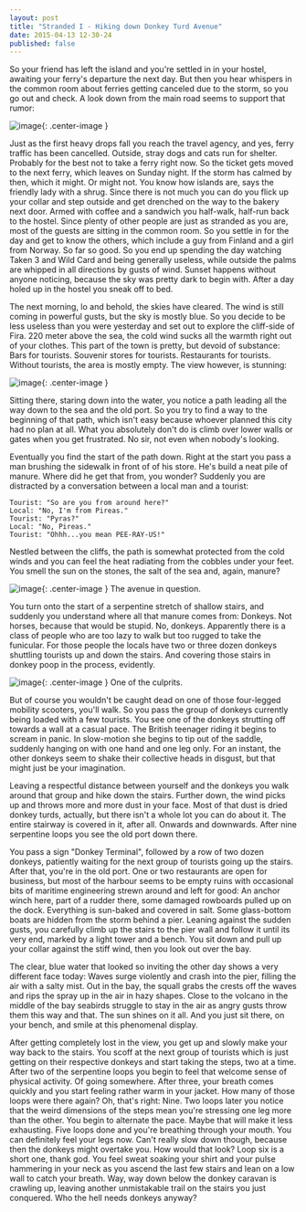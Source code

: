 ```yaml
---
layout: post
title: "Stranded I - Hiking down Donkey Turd Avenue"
date: 2015-04-13 12-30-24
published: false
---
```


So your friend has left the island and you're settled in in your hostel, awaiting your ferry's departure the next day. But then you hear whispers in the common room about ferries getting canceled due to the storm, so you go out and check. A look down from the main road seems to support that rumor:

![image](http://escapingsloth.com/pics/IMG_20150410_084952_scaled.jpg){: .center-image }

Just as the first heavy drops fall you reach the travel agency, and yes, ferry traffic has been cancelled. Outside, stray dogs and cats run for shelter. Probably for the best not to take a ferry right now. So the ticket gets moved to the next ferry, which leaves on Sunday night. If the storm has calmed by then, which it might. Or might not. You know how islands are, says the friendly lady with a shrug. Since there is not much you can do you  flick up your collar and step outside and get drenched on the way to the bakery next door. Armed with coffee and a sandwich you half-walk, half-run back to the hostel. Since plenty of other people are just as stranded as you are, most of the guests are sitting in the common room. So you settle in for the day and get to know the others, which include a guy from Finland and a girl from Norway. So far so good. So you end up spending the day watching Taken 3 and Wild Card and being generally useless, while outside the palms are whipped in all directions by gusts of wind. Sunset happens without anyone noticing, because the sky was pretty dark to begin with. After a day holed up in the hostel you sneak off to bed.

The next morning, lo and behold, the skies have cleared. The wind is still coming in powerful gusts, but the sky is mostly blue. So you decide to be less useless than you were yesterday and set out to explore the cliff-side of Fira. 220 meter above the sea, the cold wind sucks all the warmth right out of your clothes. This part of the town is pretty, but devoid of substance: Bars for tourists. Souvenir stores for tourists. Restaurants for tourists. Without tourists, the area is mostly empty. The view however, is stunning:

![image](http://escapingsloth.com/pics/PANO_20150410_114642_scaled.jpg){: .center-image }

Sitting there, staring down into the water, you notice a path leading all the way down to the sea and the old port. So you try to find a way to the beginning of that path, which isn't easy because whoever planned this city had no plan at all. What you absolutely don't do is climb over lower walls or gates when you get frustrated. No sir, not even when nobody's looking.

Eventually you find the start of the path down. Right at the start you pass a man brushing the sidewalk in front of of his store. He's build a neat pile of manure. Where did he get that from, you wonder? Suddenly you are distracted by a conversation between a local man and a tourist:

	Tourist: "So are you from around here?"
	Local: "No, I'm from Pireas."
	Tourist: "Pyras?"
	Local: "No, Pireas."
	Tourist: "Ohhh...you mean PEE-RAY-US!"

Nestled between the cliffs, the path is somewhat protected from the cold winds and you can feel the heat radiating from the cobbles under your feet. You smell the sun on the stones, the salt of the sea and, again, manure?

![image](http://escapingsloth.com/pics/IMG_20150410_121258_scaled.jpg){: .center-image }
The avenue in question.

You turn onto the start of a serpentine stretch of shallow stairs, and suddenly you understand where all that manure comes from: Donkeys. Not horses, because that would be stupid. No, donkeys. Apparently there is a class of people who are too lazy to walk but too rugged to take the funicular. For those people the locals have two or three dozen donkeys shuttling tourists up and down the stairs. And covering those stairs in donkey poop in the process, evidently.

![image](http://escapingsloth.com/pics/IMG_20150410_121335_scaled.jpg){: .center-image }
One of the culprits.

But of course you wouldn't be caught dead on one of those four-legged mobility scooters, you'll walk. So you pass the group of donkeys currently being loaded with a few tourists. You see one of the donkeys strutting off towards a wall at a casual pace. The British teenager riding it begins to scream in panic. In slow-motion she begins to tip out of the saddle, suddenly hanging on with one hand and one leg only. For an instant, the other donkeys seem to shake their collective heads in disgust, but that might just be your imagination.

Leaving a respectful distance between yourself and the donkeys you walk around that group and hike down the stairs. Further down, the wind picks up and throws more and more dust in your face. Most of that dust is dried donkey turds, actually, but there isn't a whole lot you can do about it. The entire stairway is covered in it, after all. Onwards and downwards. After nine serpentine loops you see the old port down there.

You pass a sign "Donkey Terminal", followed by a row of two dozen donkeys, patiently waiting for the next group of tourists going up the stairs. After that, you're in the old port. One or two restaurants are open for business, but most of the harbour seems to be empty ruins with occasional bits of maritime engineering strewn around and left for good: An anchor winch here, part of a rudder there, some damaged rowboards pulled up on the dock. Everything is sun-baked and covered in salt. Some glass-bottom boats are hidden from the storm behind a pier. Leaning against the sudden gusts, you carefully climb up the stairs to the pier wall and follow it until its very end, marked by a light tower and a bench. You sit down and pull up your collar against the stiff wind, then you look out over the bay.

The clear, blue water that looked so inviting the other day shows a very different face today: Waves surge violently and crash into the pier, filling the air with a salty mist. Out in the bay, the squall grabs the crests off the waves and rips the spray up in the air in hazy shapes. Close to the volcano in the middle of the bay seabirds struggle to stay in the air as angry gusts throw them this way and that. The sun shines on it all. And you just sit there, on your bench, and smile at this phenomenal display.

After getting completely lost in the view, you get up and slowly make your way back to the stairs. You scoff at the next group of tourists which is just getting on their respective donkeys and start taking the steps, two at a time. After two of the serpentine loops you begin to feel that welcome sense of physical activity. Of going somewhere. After three, your breath comes quickly and you start feeling rather warm in your jacket. How many of those loops were there again? Oh, that's right: Nine. Two loops later you notice that the weird dimensions of the steps mean you're stressing one leg more than the other. You begin to alternate the pace. Maybe that will make it less exhausting. Five loops done and you're breathing through your mouth. You can definitely feel your legs now. Can't really slow down though, because then the donkeys might overtake you. How would that look? Loop six is a short one, thank god. You feel sweat soaking your shirt and your pulse hammering in your neck as you ascend the last few stairs and lean on a low wall to catch your breath. Way, way down below the donkey caravan is crawling up, leaving another unmistakable trail on the stairs you just conquered. Who the hell needs donkeys anyway?














